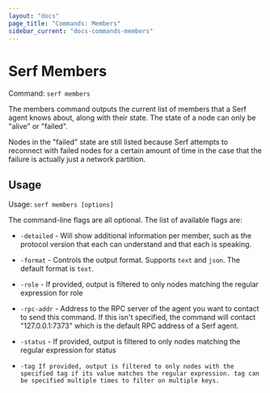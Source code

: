 ```yaml
---
layout: "docs"
page_title: "Commands: Members"
sidebar_current: "docs-commands-members"
---
```


# Serf Members

Command: `serf members`

The members command outputs the current list of members that a Serf
agent knows about, along with their state. The state of a node can only
be "alive" or "failed".

Nodes in the "failed" state are still listed because Serf attempts to
reconnect with failed nodes for a certain amount of time in the case
that the failure is actually just a network partition.

## Usage

Usage: `serf members [options]`

The command-line flags are all optional. The list of available flags are:

* `-detailed` - Will show additional information per member, such as the
  protocol version that each can understand and that each is speaking.

* `-format` - Controls the output format. Supports `text` and `json`.
  The default format is `text`.

* `-role` - If provided, output is filtered to only nodes matching
  the regular expression for role

* `-rpc-addr` - Address to the RPC server of the agent you want to contact
  to send this command. If this isn't specified, the command will contact
  "127.0.0.1:7373" which is the default RPC address of a Serf agent.

* `-status` - If provided, output is filtered to only nodes matching
  the regular expression for status
* `-tag If provided, output is filtered to only nodes with the specified tag if its value matches the regular expression. tag can be specified multiple times to filter on multiple keys.`

